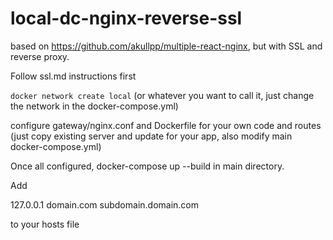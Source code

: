 # local-dc-nginx-reverse-ssl

based on https://github.com/akullpp/multiple-react-nginx, but with SSL and reverse proxy.


Follow ssl.md instructions first

`docker network create local` (or whatever you want to call it, just change the network in the docker-compose.yml)

configure gateway/nginx.conf and Dockerfile for your own code and routes (just copy existing server and update for your app, also modify main docker-compose.yml)

Once all configured, docker-compose up --build in main directory.


Add 

127.0.0.1 domain.com subdomain.domain.com

to your hosts file
